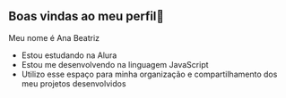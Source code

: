 ## Boas vindas ao meu perfil👋

Meu nome é Ana Beatriz

- Estou estudando na Alura
- Estou me desenvolvendo na linguagem JavaScript
- Utilizo esse espaço para minha organização e compartilhamento dos meu projetos desenvolvidos
